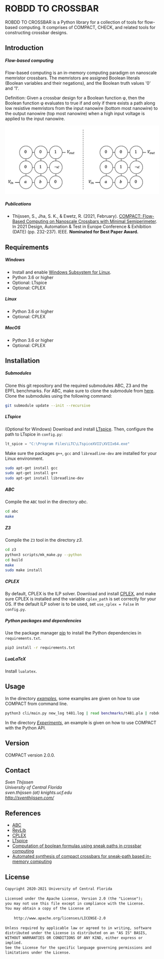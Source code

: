 # ROBDD TO CROSSBAR

ROBDD TO CROSSBAR is a Python library for a collection of tools for flow-based computing. It comprises of COMPACT, CHECK, and related tools for constructing crossbar designs.

## Introduction
##### Flow-based computing
Flow-based computing is an in-memory computing paradigm on nanoscale memristor crossbars.
The memristors are assigned Boolean literals (Boolean variables and their negations), and the Boolean truth values '0' and '1'.

Definition:
Given a crossbar design for a Boolean function φ, then the Boolean function φ evaluates to true if and only if there exists a path along low resistive memristors from the input nanowire (bottom most nanowire) to the output nanowire (top most nanowire) when a high input voltage is applied to the input nanowire.

![Flow-based computing](extra/demo.gif)

##### Publications
- Thijssen, S., Jha, S. K., & Ewetz, R. (2021, February). [COMPACT: Flow-Based Computing on Nanoscale Crossbars with Minimal Semiperimeter](https://ieeexplore.ieee.org/abstract/document/9473995). In 2021 Design, Automation & Test in Europe Conference & Exhibition (DATE) (pp. 232-237). IEEE. **Nominated for Best Paper Award.** 

## Requirements

##### Windows

- Install and enable [Windows Subsystem for Linux](https://docs.microsoft.com/en-us/windows/wsl/install-win10#install-windows-subsystem-for-linux). 
- Python 3.6 or higher
- Optional: LTspice
- Optional: CPLEX

##### Linux
- Python 3.6 or higher
- Optional: CPLEX

##### MacOS
- Python 3.6 or higher
- Optional: CPLEX

## Installation

##### Submodules
Clone this git repository and the required submodules ABC, Z3 and the EPFL benchmarks. For ABC, make sure to clone the submodule from [here](https://github.com/sventhijssen/abc).
Clone the submodules using the following command:

```bash
git submodule update --init --recursive
```

##### LTspice
(Optional for Windows) Download and install [LTspice](https://www.analog.com/en/design-center/design-tools-and-calculators/ltspice-simulator.html). Then, configure the path to LTspice in `config.py`:

```python
lt_spice = "C:\Program Files\LTC\LTspiceXVII\XVIIx64.exe"
```

Make sure the packages ``g++``, ``gcc`` and ``libreadline-dev`` are installed for your Linux environment.

```bash
sudo apt-get install gcc
sudo apt-get install g++
sudo apt-get install libreadline-dev
```

##### ABC
Compile the ``ABC`` tool in the directory _abc_. 

```bash
cd abc
make
```

##### Z3
Compile the ``Z3`` tool in the directory _z3_.

```bash
cd z3
python3 scripts/mk_make.py --python
cd build
make
sudo make install
```

##### CPLEX
By default, CPLEX is the ILP solver. 
Download and install [CPLEX](https://www.ibm.com/analytics/cplex-optimizer), 
and make sure CPLEX is installed and the variable `cplex_path` is set correctly for your OS. 
If the default ILP solver is to be used, set `use_cplex = False` in `config.py`.

##### Python packages and dependencies
Use the package manager [pip](https://pip.pypa.io/en/stable/) to install the Python dependencies in ``requirements.txt``.

```bash
pip3 install -r requirements.txt
```

##### LuaLaTeX
Install ``lualatex``.

## Usage

In the directory [_examples_](/examples), some examples are given on how to use COMPACT from command line.

```bash
python3 cli/main.py new_log t481.log | read benchmarks/t481.pla | robdd | compact
```

In the directory [_Experiments_](/Experiments), an example is given on how to use COMPACT with the Python API.

## Version
COMPACT version 2.0.0.  

## Contact
_Sven Thijssen  
University of Central Florida  
sven.thijssen (at) knights.ucf.edu  
http://sventhijssen.com/_

## References
- [ABC](https://people.eecs.berkeley.edu/~alanmi/abc/)
- [RevLib](http://www.informatik.uni-bremen.de/rev_lib/)
- [CPLEX](https://www.ibm.com/analytics/cplex-optimizer)
- [LTspice](https://www.analog.com/en/design-center/design-tools-and-calculators/ltspice-simulator.html)
- [Computation of boolean formulas using sneak paths in crossbar computing](https://patentimages.storage.googleapis.com/02/c8/90/398607d91adc90/US9319047.pdf)
- [Automated synthesis of compact crossbars for sneak-path based in-memory computing](https://ieeexplore.ieee.org/document/7927093)

## License
    Copyright 2020-2021 University of Central Florida

    Licensed under the Apache License, Version 2.0 (the "License");
    you may not use this file except in compliance with the License.
    You may obtain a copy of the License at

        http://www.apache.org/licenses/LICENSE-2.0

    Unless required by applicable law or agreed to in writing, software
    distributed under the License is distributed on an "AS IS" BASIS,
    WITHOUT WARRANTIES OR CONDITIONS OF ANY KIND, either express or implied.
    See the License for the specific language governing permissions and
    limitations under the License.